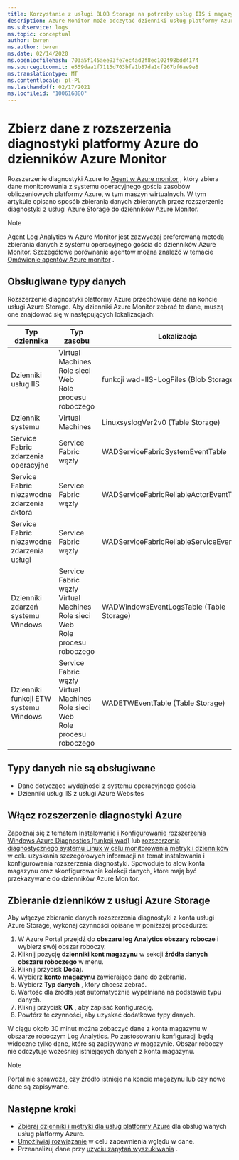 ```yaml
---
title: Korzystanie z usługi BLOB Storage na potrzeby usług IIS i magazynu tabel dla zdarzeń w Azure Monitor | Microsoft Docs
description: Azure Monitor może odczytać dzienniki usług platformy Azure, które zapisują dane diagnostyczne do magazynu tabel lub dzienników usług IIS zapisanych w usłudze BLOB Storage.
ms.subservice: logs
ms.topic: conceptual
author: bwren
ms.author: bwren
ms.date: 02/14/2020
ms.openlocfilehash: 703a5f145aee93fe7ec4ad2f8ec102f98bdd4174
ms.sourcegitcommit: e559daa1f7115d703bfa1b87da1cf267bf6ae9e8
ms.translationtype: MT
ms.contentlocale: pl-PL
ms.lasthandoff: 02/17/2021
ms.locfileid: "100616880"
---
```

# <a name="collect-data-from-azure-diagnostics-extension-to-azure-monitor-logs"></a>Zbierz dane z rozszerzenia diagnostyki platformy Azure do dzienników Azure Monitor
Rozszerzenie diagnostyki Azure to [Agent w Azure monitor](../agents/agents-overview.md) , który zbiera dane monitorowania z systemu operacyjnego gościa zasobów obliczeniowych platformy Azure, w tym maszyn wirtualnych. W tym artykule opisano sposób zbierania danych zbieranych przez rozszerzenie diagnostyki z usługi Azure Storage do dzienników Azure Monitor.

> [!NOTE]
> Agent Log Analytics w Azure Monitor jest zazwyczaj preferowaną metodą zbierania danych z systemu operacyjnego gościa do dzienników Azure Monitor. Szczegółowe porównanie agentów można znaleźć w temacie [Omówienie agentów Azure monitor](../agents/agents-overview.md) .

## <a name="supported-data-types"></a>Obsługiwane typy danych
Rozszerzenie diagnostyki platformy Azure przechowuje dane na koncie usługi Azure Storage. Aby dzienniki Azure Monitor zebrać te dane, muszą one znajdować się w następujących lokalizacjach:

| Typ dziennika | Typ zasobu | Lokalizacja |
| --- | --- | --- |
| Dzienniki usług IIS |Virtual Machines <br> Role sieci Web <br> Role procesu roboczego |funkcji wad-IIS-LogFiles (Blob Storage) |
| Dziennik systemu |Virtual Machines |LinuxsyslogVer2v0 (Table Storage) |
| Service Fabric zdarzenia operacyjne |Service Fabric węzły |WADServiceFabricSystemEventTable |
| Service Fabric niezawodne zdarzenia aktora |Service Fabric węzły |WADServiceFabricReliableActorEventTable |
| Service Fabric niezawodne zdarzenia usługi |Service Fabric węzły |WADServiceFabricReliableServiceEventTable |
| Dzienniki zdarzeń systemu Windows |Service Fabric węzły <br> Virtual Machines <br> Role sieci Web <br> Role procesu roboczego |WADWindowsEventLogsTable (Table Storage) |
| Dzienniki funkcji ETW systemu Windows |Service Fabric węzły <br> Virtual Machines <br> Role sieci Web <br> Role procesu roboczego |WADETWEventTable (Table Storage) |

## <a name="data-types-not-supported"></a>Typy danych nie są obsługiwane

- Dane dotyczące wydajności z systemu operacyjnego gościa
- Dzienniki usług IIS z usługi Azure Websites


## <a name="enable-azure-diagnostics-extension"></a>Włącz rozszerzenie diagnostyki Azure
Zapoznaj się z tematem [Instalowanie i Konfigurowanie rozszerzenia Windows Azure Diagnostics (funkcji wad)](../agents/diagnostics-extension-windows-install.md) lub [rozszerzenia diagnostycznego systemu Linux w celu monitorowania metryk i dzienników](../../virtual-machines/extensions/diagnostics-linux.md) w celu uzyskania szczegółowych informacji na temat instalowania i konfigurowania rozszerzenia diagnostyki. Spowoduje to alow konta magazynu oraz skonfigurowanie kolekcji danych, które mają być przekazywane do dzienników Azure Monitor.


## <a name="collect-logs-from-azure-storage"></a>Zbieranie dzienników z usługi Azure Storage
Aby włączyć zbieranie danych rozszerzenia diagnostyki z konta usługi Azure Storage, wykonaj czynności opisane w poniższej procedurze:

1. W Azure Portal przejdź do **obszaru log Analytics obszary robocze** i wybierz swój obszar roboczy.
1. Kliknij pozycję **dzienniki kont magazynu** w sekcji **źródła danych obszaru roboczego** w menu.
2. Kliknij przycisk  **Dodaj**.
3. Wybierz **konto magazynu** zawierające dane do zebrania.
4. Wybierz **Typ danych** , który chcesz zebrać.
5. Wartość dla źródła jest automatycznie wypełniana na podstawie typu danych.
6. Kliknij przycisk **OK** , aby zapisać konfigurację.
7. Powtórz te czynności, aby uzyskać dodatkowe typy danych.

W ciągu około 30 minut można zobaczyć dane z konta magazynu w obszarze roboczym Log Analytics. Po zastosowaniu konfiguracji będą widoczne tylko dane, które są zapisywane w magazynie. Obszar roboczy nie odczytuje wcześniej istniejących danych z konta magazynu.

> [!NOTE]
> Portal nie sprawdza, czy źródło istnieje na koncie magazynu lub czy nowe dane są zapisywane.



## <a name="next-steps"></a>Następne kroki

* [Zbieraj dzienniki i metryki dla usług platformy Azure](../platform/resource-logs.md#send-to-log-analytics-workspace) dla obsługiwanych usług platformy Azure.
* [Umożliwiaj rozwiązanie](../insights/solutions.md) w celu zapewnienia wglądu w dane.
* Przeanalizuj dane przy [użyciu zapytań wyszukiwania](../log-query/log-query-overview.md) .

